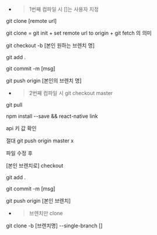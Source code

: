 - > 1번째 컴파일 시 []는 사용자 지정

git clone [remote url] 

git clone = git init + set remote url to origin + git fetch 의 의미

git checkout -b [본인 원하는 브렌치 명]

git add .

git commit -m [msg]

git push origin [본인의 브렌치 명]








- > 2번째 컴파일 시
git checkout master 

git pull

npm install --save && react-native link 

api 키 값 확인

절대 git push origin master x


파일 수정 후 

[본인 브렌치로] checkout

git add .

git commit -m [msg]

git push origin [본인 브렌치]


- > 브렌치만 clone 

git clone -b [브렌치명] --single-branch []
